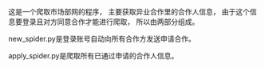 这是一个爬取市场部网的程序，
主要获取异业合作里的合作人信息，
由于这个信息要登录且对方同意合作才能进行爬取，
所以由两部分组成。

new_spider.py是登录账号自动向所有合作方发送申请合作。

apply_spider.py是爬取所有已通过申请的合作人信息。
